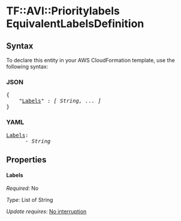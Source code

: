 # TF::AVI::Prioritylabels EquivalentLabelsDefinition

## Syntax

To declare this entity in your AWS CloudFormation template, use the following syntax:

### JSON

<pre>
{
    "<a href="#labels" title="Labels">Labels</a>" : <i>[ String, ... ]</i>
}
</pre>

### YAML

<pre>
<a href="#labels" title="Labels">Labels</a>: <i>
      - String</i>
</pre>

## Properties

#### Labels

_Required_: No

_Type_: List of String

_Update requires_: [No interruption](https://docs.aws.amazon.com/AWSCloudFormation/latest/UserGuide/using-cfn-updating-stacks-update-behaviors.html#update-no-interrupt)

